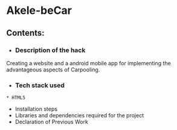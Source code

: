 # Akele-beCar

## Contents:

* ### Description of the hack

Creating a website and a android mobile app for implementing the advantageous aspects of Carpooling. 

* ### Tech stack used

```
* HTML5
```

* Installation steps
* Libraries and dependencies required for the project
* Declaration of Previous Work
